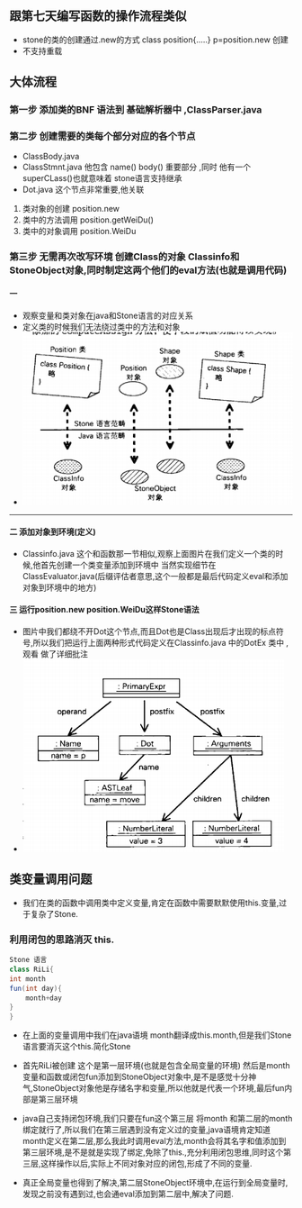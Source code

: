 ## 跟第七天编写函数的操作流程类似
+ stone的类的创建通过.new的方式 class position{.....} p=position.new 创建
+ 不支持重载

## 大体流程
### 第一步 添加类的BNF 语法到 基础解析器中 ,ClassParser.java

### 第二步 创建需要的类每个部分对应的各个节点
+ ClassBody.java
+ ClassStmnt.java 他包含 name() body() 重要部分 ,同时 他有一个superCLass()也就意味着 stone语言支持继承
+ Dot.java 这个节点非常重要,他关联
1. 类对象的创建    position.new
2. 类中的方法调用  position.getWeiDu()
3. 类中的对象调用   position.WeiDu

### 第三步 无需再次改写环境 创建Class的对象 Classinfo和StoneObject对象,同时制定这两个他们的eval方法(也就是调用代码)
#### 一
+ 观察变量和类对象在java和Stone语言的对应关系
+ 定义类的时候我们无法绕过类中的方法和对象
+ ![](2022-03-07-21-08-39.png)

---
 
#### 二 添加对象到环境(定义)
+ Classinfo.java 这个和函数那一节相似,观察上面图片在我们定义一个类的时候,他首先创建一个类变量添加到环境中 当然实现细节在ClassEvaluator.java(后缀评估者意思,这个一般都是最后代码定义eval和添加对象到环境中的地方)


#### 三 运行position.new position.WeiDu这样Stone语法
+ 图片中我们都绕不开Dot这个节点,而且Dot也是Class出现后才出现的标点符号,所以我们把运行上面两种形式代码定义在Classinfo.java 中的DotEx 类中 ,观看 做了详细批注
+ ![](2022-03-07-21-21-53.png)

## 类变量调用问题
+ 我们在类的函数中调用类中定义变量,肯定在函数中需要默默使用this.变量,过于复杂了Stone.
### 利用闭包的思路消灭 this.
```java
Stone 语言
class RiLi{
int month
fun(int day){
    month+day
}
}
```
+ 在上面的变量调用中我们在java语境 month翻译成this.month,但是我们Stone语言要消灭这个this.简化Stone
+ 首先RiLi被创建 这个是第一层环境(也就是包含全局变量的环境)   然后是month变量和函数或闭包fun添加到StoneObject对象中,是不是感觉十分神气,StoneObject对象他是存储名字和变量,所以他就是代表一个环境,最后fun内部是第三层环境

+ java自己支持闭包环境,我们只要在fun这个第三层 将month 和第二层的month绑定就行了,所以我们在第三层遇到没有定义过的变量,java语境肯定知道month定义在第二层,那么我此时调用eval方法,month会将其名字和值添加到第三层环境,是不是就是实现了绑定,免除了this.,充分利用闭包思维,同时这个第三层,这样操作以后,实际上不同对象对应的闭包,形成了不同的变量.
+ 真正全局变量也得到了解决,第二层StoneObject环境中,在运行到全局变量时,发现之前没有遇到过,也会通eval添加到第二层中,解决了问题.
